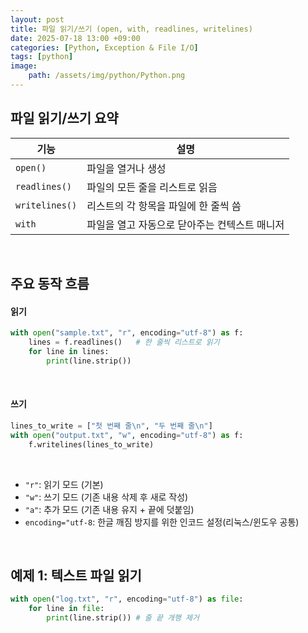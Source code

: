```yaml
---
layout: post
title: 파일 읽기/쓰기 (open, with, readlines, writelines)
date: 2025-07-18 13:00 +09:00
categories: [Python, Exception & File I/O]
tags: [python]
image:
    path: /assets/img/python/Python.png
---
```


## 파일 읽기/쓰기 요약

| 기능             | 설명                        |
| -------------- | ------------------------- |
| `open()`       | 파일을 열거나 생성                |
| `readlines()`  | 파일의 모든 줄을 리스트로 읽음         |
| `writelines()` | 리스트의 각 항목을 파일에 한 줄씩 씀     |
| `with`         | 파일을 열고 자동으로 닫아주는 컨텍스트 매니저 |

<br>

## 주요 동작 흐름

#### 읽기

```python
with open("sample.txt", "r", encoding="utf-8") as f:
    lines = f.readlines()   # 한 줄씩 리스트로 읽기
    for line in lines:
        print(line.strip())
```

<br>

#### 쓰기

```python
lines_to_write = ["첫 번째 줄\n", "두 번째 줄\n"]
with open("output.txt", "w", encoding="utf-8") as f:
    f.writelines(lines_to_write)
```

<br>

- `"r"`: 읽기 모드 (기본)
- `"w"`: 쓰기 모드 (기존 내용 삭제 후 새로 작성)
- `"a"`: 추가 모드 (기존 내용 유지 + 끝에 덧붙임)
- `encoding="utf-8`: 한글 깨짐 방지를 위한 인코드 설정(리눅스/윈도우 공통)

<br>

## 예제 1: 텍스트 파일 읽기

```python
with open("log.txt", "r", encoding="utf-8") as file:
    for line in file:
        print(line.strip()) # 줄 끝 개행 제거
```